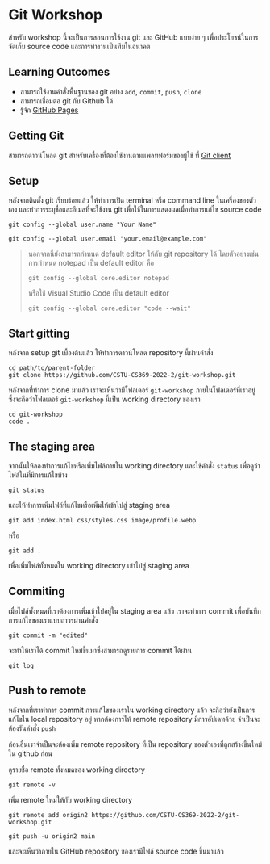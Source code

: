 # Git Workshop

สำหรับ workshop นี้จะเป็นการสอนการใช้งาน git และ GitHub แบบง่าย ๆ เพื่อประโยชน์ในการจัดเก็บ source code และการทำงานเป็นทีมในอนาคต


## Learning Outcomes
- สามารถใช้งานคำสั่งพื้นฐานของ git อย่าง `add`, `commit`, `push`, `clone`
- สามารถเชื่อมต่อ git กับ Github ได้
- รู้จัก [GitHub Pages](https://pages.github.com/)

## Getting Git
สามารถดาวน์โหลด git สำหรับเครื่องที่ต้องใช้งานตามแพลทฟอร์มของผู้ใช้ ที่ [Git client](https://git-scm.com/downloads)

## Setup
หลังจากติดตั้ง git เรียบร้อยแล้ว ให้ทำการเปิด terminal หรือ command line ในเครื่องของตัวเอง และทำการระบุชื่อและอีเมลที่จะใช้งาน git เพื่อใช้ในการแสดงผลเมื่อทำการแก้ไข source code
```
git config --global user.name "Your Name"
```
```
git config --global user.email "your.email@example.com"
```

> นอกจากนี้ยังสามารถกำหนด default editor ให้กับ git repository ได้ โดยตัวอย่างเช่นการกำหนด notepad เป็น default editor คือ
> ```
> git config --global core.editor notepad
> ```
> หรือใช้ Visual Studio Code เป็น default editor
> ```
> git config --global core.editor "code --wait"
> ```

## Start gitting

หลังจาก setup git เบื้องต้นแล้ว ให้ทำการดาวน์โหลด repository นี้ผ่านคำสั่ง
```
cd path/to/parent-folder
git clone https://github.com/CSTU-CS369-2022-2/git-workshop.git
```

หลังจากที่ทำการ clone มาแล้ว เราจะเห็นว่ามีโฟลเดอร์ `git-workshop` ภายในโฟลเดอร์ที่เราอยู่ ซึ่งจะถือว่าโฟลเดอร์ `git-workshop` นี้เป็น working directory ของเรา

```
cd git-workshop
code .
```

## The staging area
จากนั้นให้ลองทำการแก้ไขหรือเพิ่มไฟล์ภายใน working directory และใช้คำสั่ง `status` เพื่อดูว่าไฟล์ในที่มีการแก้ไขบ้าง

```
git status
```

และให้ทำการเพิ่มไฟล์ที่แก้ไขหรือเพิ่มให้เข้าไปสู่ staging area
```
git add index.html css/styles.css image/profile.webp
```
หรือ
```
git add .
```
เพื่อเพิ่มไฟล์ทั้งหมดใน working directory เข้าไปสู่ staging area

## Commiting
เมื่อไฟล์ทั้งหมดที่เราต้องการเพิ่มเข้าไปอยู่ใน staging area แล้ว เราจะทำการ commit เพื่อบันทึกการแก้ไขของเราแบบถาวรผ่านคำสั่ง

```
git commit -m "edited"
```

จะทำให้เราได้ commit ใหม่ขึ้นมาซึ่งสามารถดูรายการ commit ได้ผ่าน
```
git log
```

## Push to remote

หลังจากที่เราทำการ commit การแก้ไขของเราใน working directory แล้ว จะถือว่ายังเป็นการแก้ไขใน local repository อยู่ หากต้องการให้ remote repository มีการอัปเดทด้วย จำเป็นจะต้องรันคำสั่ง `push`

ก่อนอื่นเราจำเป็นจะต้องเพิ่ม remote repository ที่เป็น repository ของตัวเองที่ถูกสร้างขึ้นใหม่ใน github ก่อน

ดูรายชื่อ remote ทั้งหมดของ working directory
```
git remote -v
```

เพิ่ม remote ใหม่ให้กับ working directory

```
git remote add origin2 https://github.com/CSTU-CS369-2022-2/git-workshop.git
```

```
git push -u origin2 main
```

และจะเห็นว่าภายใน GitHub repository ของเรามีไฟล์ source code ขึ้นมาแล้ว

